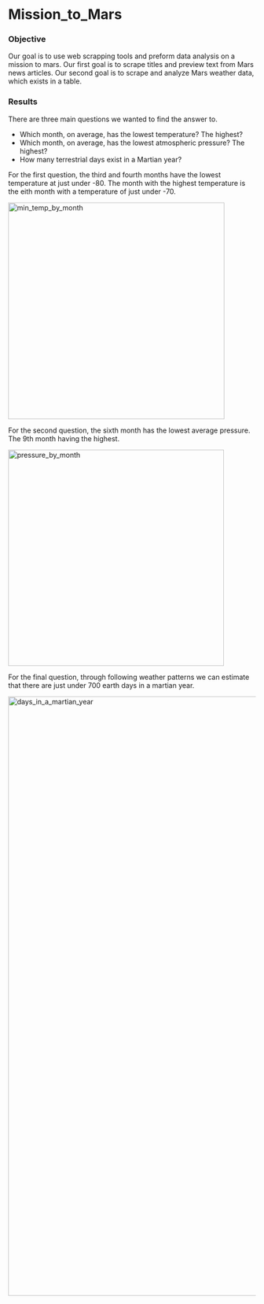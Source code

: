 # Mission_to_Mars

### Objective 
Our goal is to use web scrapping tools and preform data analysis on a mission to mars. Our first goal is to scrape titles and preview text from Mars news articles.
Our second goal is to scrape and analyze Mars weather data, which exists in a table.

### Results 

There are three main questions we wanted to find the answer to.
* Which month, on average, has the lowest temperature? The highest?
* Which month, on average, has the lowest atmospheric pressure? The highest?
* How many terrestrial days exist in a Martian year?

For the first question, the third and fourth months have the lowest temperature at just under -80.
The month with the highest temperature is the eith month with a temperature of just under -70.

<img width="440" alt="min_temp_by_month" src="https://user-images.githubusercontent.com/118485409/219125787-5fc42ac2-fdd3-4c66-9744-e756cb0031b2.png">

For the second question, the sixth month has the lowest average pressure. The 9th month having the highest. 

<img width="439" alt="pressure_by_month" src="https://user-images.githubusercontent.com/118485409/219126129-3179db5d-974b-4a76-b1d0-fb1ade8dfdbf.png">

For the final question, through following weather patterns we can estimate that there are just under 700 earth days in a martian year.

<img width="1217" alt="days_in_a_martian_year" src="https://user-images.githubusercontent.com/118485409/219126316-2a7d475b-b4df-408b-a688-20095f184d94.png">

